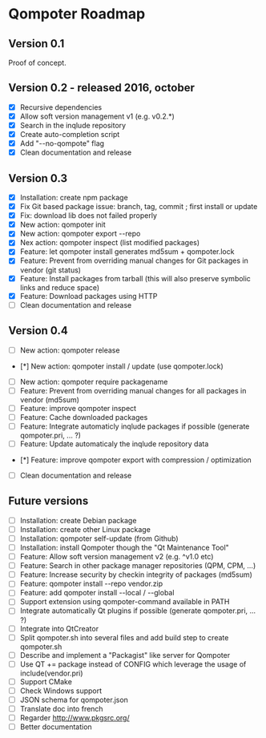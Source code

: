 Qompoter Roadmap
================

Version 0.1
-----------
Proof of concept.

Version 0.2 - released 2016, october
-----------

* [x] Recursive dependencies
* [x] Allow soft version management v1 (e.g. v0.2.\*)
* [x] Search in the inqlude repository
* [x] Create auto-completion script
* [x] Add "--no-qompote" flag
* [x] Clean documentation and release

Version 0.3
-----------

* [x] Installation: create npm package
* [x] Fix Git based package issue: branch, tag, commit ; first install or update
* [x] Fix: download lib does not failed properly
* [x] New action: qompoter init
* [x] New action: qompoter export --repo
* [x] Nex action: qompoter inspect (list modified packages)
* [x] Feature: let qompoter install generates md5sum + qompoter.lock
* [x] Feature: Prevent from overriding manual changes for Git packages in vendor (git status)
* [x] Feature: Install packages from tarball (this will also preserve symbolic links and reduce space)
* [x] Feature: Download packages using HTTP
* [ ] Clean documentation and release

Version 0.4
-----------

* [ ] New action: qompoter release
* [*] New action: qompoter install / update (use qompoter.lock)
* [ ] New action: qompoter require packagename
* [ ] Feature: Prevent from overriding manual changes for all packages in vendor (md5sum)
* [ ] Feature: improve qompoter inspect
* [ ] Feature: Cache downloaded packages
* [ ] Feature: Integrate automaticly inqlude packages if possible (generate qompoter.pri, ... ?)
* [ ] Feature: Update automaticaly the inqlude repository data
* [*] Feature: improve qompoter export with compression / optimization
* [ ] Clean documentation and release

Future versions
-----------

* [ ] Installation: create Debian package
* [ ] Installation: create other Linux package
* [ ] Installation: qompoter self-update (from Github)
* [ ] Installation: install Qompoter though the "Qt Maintenance Tool"
* [ ] Feature: Allow soft version management v2 (e.g. ^v1.0 etc)
* [ ] Feature: Search in other package manager repositories (QPM, CPM, ...)
* [ ] Feature: Increase security by checkin integrity of packages (md5sum)
* [ ] Feature: qompoter install --repo vendor.zip
* [ ] Feature: add qompoter install --local / --global
* [ ] Support extension using qompoter-command available in PATH
* [ ] Integrate automatically Qt plugins if possible (generate qompoter.pri, ... ?)
* [ ] Integrate into QtCreator
* [ ] Split qompoter.sh into several files and add build step to create qompoter.sh
* [ ] Describe and implement a "Packagist" like server for Qompoter
* [ ] Use QT += package instead of CONFIG which leverage the usage of include(vendor.pri)
* [ ] Support CMake
* [ ] Check Windows support
* [ ] JSON schema for qompoter.json
* [ ] Translate doc into french
* [ ] Regarder http://www.pkgsrc.org/
* [ ] Better documentation
